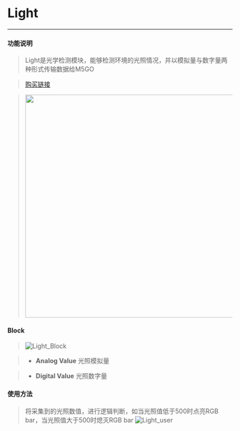 # Light
__________________________

#### 功能说明

>Light是光学检测模块，能够检测环境的光照情况，并以模拟量与数字量两种形式传输数据给M5GO

>[购买链接](http://flow.m5stack.com/)

><img src="/image/Units/Light.jpg" width="500" height="500" />


#### Block

>![Light_Block](/image/Units/Light_Block.jpg)

>* __Analog Value__
光照模拟量

>* __Digital Value__
光照数字量

#### 使用方法

>将采集到的光照数值，进行逻辑判断，如当光照值低于500时点亮RGB bar，当光照值大于500时熄灭RGB bar
>![Light_user](/image/Units/Light_user.gif)

